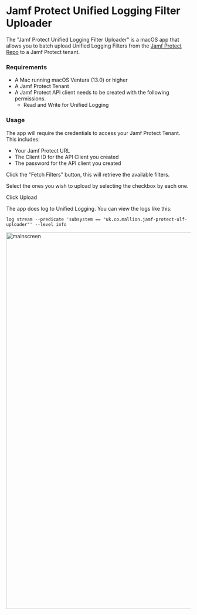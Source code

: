 # Jamf Protect Unified Logging Filter Uploader

The "Jamf Protect Unified Logging Filter Uploader" is a macOS app that allows you to batch upload Unified Logging Filters from the [Jamf Protect Repo](https://github.com/jamf/jamfprotect/tree/main/unified_log_filters) to a Jamf Protect tenant.

### Requirements

- A Mac running macOS Ventura (13.0) or higher
- A Jamf Protect Tenant
- A Jamf Protect API client needs to be created with the following permissions. 
  - Read and Write for Unified Logging

### Usage
The app will require the credentials to access your Jamf Protect Tenant. This includes:
  - Your Jamf Protect URL
  - The Client ID for the API Client you created
  - The password for the API client you created
  
Click the "Fetch Filters" button, this will retrieve the available filters.

Select the ones you wish to upload by selecting the checkbox by each one.

Click Upload

The app does log to Unified Logging. You can view the logs like this:

`log stream --predicate 'subsystem == "uk.co.mallion.jamf-protect-ulf-uploader"' --level info`

<img width="1027" alt="mainscreen" src="https://github.com/red5coder/jamf-protect-ulf-uploader/assets/29920386/dc8dfdee-1492-41e6-9899-6d85fe186110">


